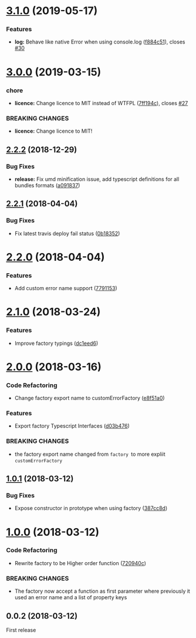 # [3.1.0](https://github.com/adriengibrat/ts-custom-error/compare/v3.0.0...v3.1.0) (2019-05-17)


### Features

* **log:** Behave like native Error when using console.log ([f884c51](https://github.com/adriengibrat/ts-custom-error/commit/f884c51)), closes [#30](https://github.com/adriengibrat/ts-custom-error/issues/30)

# [3.0.0](https://github.com/adriengibrat/ts-custom-error/compare/v2.2.2...v3.0.0) (2019-03-15)


### chore

* **licence:** Change licence to MIT instead of WTFPL ([7ff194c](https://github.com/adriengibrat/ts-custom-error/commit/7ff194c)), closes [#27](https://github.com/adriengibrat/ts-custom-error/issues/27)


### BREAKING CHANGES

* **licence:** Change licence to MIT!

## [2.2.2](https://github.com/adriengibrat/ts-custom-error/compare/v2.2.1...v2.2.2) (2018-12-29)


### Bug Fixes

* **release:** Fix umd minification issue, add typescript definitions for all bundles formats ([a091837](https://github.com/adriengibrat/ts-custom-error/commit/a091837))

<a name="2.2.1"></a>
## [2.2.1](https://github.com/adriengibrat/ts-custom-error/compare/v2.2.0...v2.2.1) (2018-04-04)


### Bug Fixes

* Fix latest travis deploy fail status ([0b18352](https://github.com/adriengibrat/ts-custom-error/commit/0b18352))

<a name="2.2.0"></a>
# [2.2.0](https://github.com/adriengibrat/ts-custom-error/compare/v2.1.0...v2.2.0) (2018-04-04)


### Features

* Add custom error name support ([7791153](https://github.com/adriengibrat/ts-custom-error/commit/7791153))

<a name="2.1.0"></a>
# [2.1.0](https://github.com/adriengibrat/ts-custom-error/compare/v2.0.0...v2.1.0) (2018-03-24)


### Features

* Improve factory typings ([dc1eed6](https://github.com/adriengibrat/ts-custom-error/commit/dc1eed6))



<a name="2.0.0"></a>
# [2.0.0](https://github.com/adriengibrat/ts-custom-error/compare/v1.0.1...v2.0.0) (2018-03-16)


### Code Refactoring

* Change factory export name to customErrorFactory ([e8f51a0](https://github.com/adriengibrat/ts-custom-error/commit/e8f51a0))


### Features

* Export factory Typescript Interfaces ([d03b476](https://github.com/adriengibrat/ts-custom-error/commit/d03b476))


### BREAKING CHANGES

* the factory export name changed from `factory `to more expliit `customErrorFactory`



<a name="1.0.1"></a>
## [1.0.1](https://github.com/adriengibrat/ts-custom-error/compare/v1.0.0...v1.0.1) (2018-03-12)


### Bug Fixes

* Expose constructor in prototype when using factory ([387cc8d](https://github.com/adriengibrat/ts-custom-error/commit/387cc8d))



<a name="1.0.0"></a>
# [1.0.0](https://github.com/adriengibrat/ts-custom-error/compare/v0.0.2...v1.0.0) (2018-03-12)


### Code Refactoring

* Rewrite factory to be Higher order function ([720940c](https://github.com/adriengibrat/ts-custom-error/commit/720940c))

### BREAKING CHANGES

* The factory now accept a function as first parameter where previously it used an error name and a list of property keys



<a name="0.0.2"></a>
## 0.0.2 (2018-03-12)

First release
